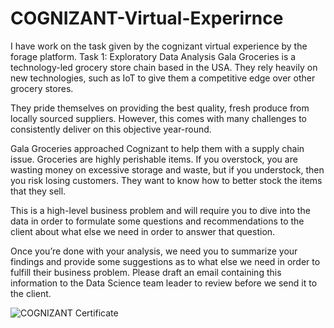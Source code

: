# COGNIZANT-Virtual-Experirnce

I have work on the task given by the cognizant virtual experience by the forage platform.
Task 1: Exploratory Data Analysis
Gala Groceries is a technology-led grocery store chain based in the USA. They rely heavily on new technologies, such as IoT to give them a competitive edge over other grocery stores. 

They pride themselves on providing the best quality, fresh produce from locally sourced suppliers. However, this comes with many challenges to consistently deliver on this objective year-round.

Gala Groceries approached Cognizant to help them with a supply chain issue. Groceries are highly perishable items. If you overstock, you are wasting money on excessive storage and waste, but if you understock, then you risk losing customers. They want to know how to better stock the items that they sell.

This is a high-level business problem and will require you to dive into the data in order to formulate some questions and recommendations to the client about what else we need in order to answer that question.

Once you’re done with your analysis, we need you to summarize your findings and provide some suggestions as to what else we need in order to fulfill their business problem. Please draft an email containing this information to the Data Science team leader to review before we send it to the client.

![COGNIZANT Certificate](https://user-images.githubusercontent.com/90105218/226546291-ef82d7da-3338-4757-a773-e655296f3607.png)
